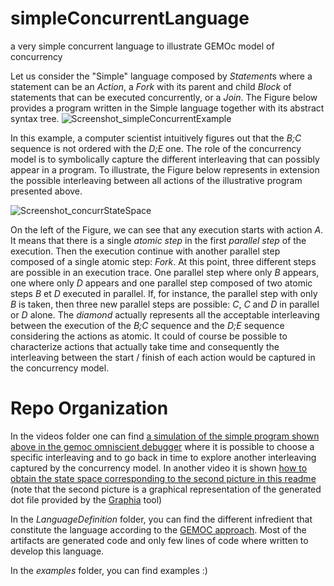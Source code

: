 # simpleConcurrentLanguage
a very simple concurrent language to illustrate GEMOc model of concurrency

Let us consider the "Simple" language composed by *Statement*s where a statement can be an *Action*, a *Fork* with its parent and child *Block* of statements that can be executed concurrently, or a *Join*. The Figure below provides a program written in the Simple language together with its abstract syntax tree. 
![Screenshot_simpleConcurrentExample](https://user-images.githubusercontent.com/6162718/138898684-dea66ba0-b830-4934-b0e3-3b38526a4ff0.png)


In this example, a computer scientist intuitively figures out that the *B;C* sequence is not ordered with the *D;E* one. The role of the concurrency model is to symbolically capture the different interleaving that can possibly appear in a program. To illustrate, the Figure below represents in extension the possible interleaving between all actions of the illustrative program presented above.
  
![Screenshot_concurrStateSpace](https://user-images.githubusercontent.com/6162718/138898862-b8cf355f-256a-41c5-a39b-34a2284b2bdb.png)


On the left of the Figure, we can see that any execution starts with action *A*. It means that there is a single *atomic step* in the first *parallel step* of the execution. Then the execution continue with another parallel step composed of a single atomic step: *Fork*. At this point, three different steps are possible in an execution trace. One parallel step where only *B* appears, one where only *D* appears and one parallel step composed of two atomic steps *B* et *D* executed in parallel. If, for instance, the parallel step with only *B* is taken, then three new parallel steps are possible: *C*, *C* and *D* in parallel or *D* alone. The *diamond* actually represents all the acceptable interleaving between the execution of the *B;C* sequence and the *D;E* sequence considering the actions as atomic. It could of course be possible to characterize actions that actually take time and consequently the interleaving between the start / finish of each action would be captured in the concurrency model.

# Repo Organization

 In the videos folder one can find [a simulation of the simple program shown above in the gemoc omniscient debugger](videos/simulationExplorationDifferentInterleaving.mkv) where it is possible to choose a specific interleaving and to go back in time to explore another interleaving captured by the concurrency model. In another video it is shown [how to obtain the state space corresponding to the second picture in this readme](videos/exhaustiveSimulation.mkv) (note that the second picture is a graphical representation of the generated dot file provided by the [Graphia](https://graphia.app/) tool) 


 In the *LanguageDefinition* folder, you can find the different infredient that constitute the language according to the [GEMOC approach](https://hal.inria.fr/hal-00850770v2). Most of the artifacts are generated code and only few lines of code where written to develop this language.
 
 In the *examples* folder, you can find examples :)
